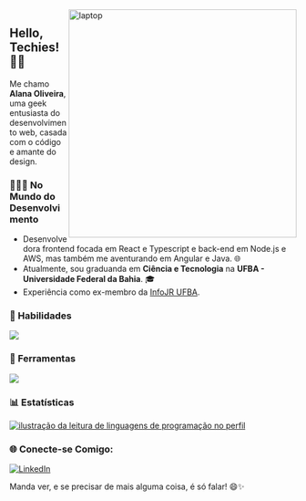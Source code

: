 <img src="https://gifdb.com/images/high/coding-animated-laptop-flow-stream-ja04010rm5o68zfk.webp" alt="laptop" min-width="400px" max-width="400px" width="400px" align="right">

## Hello, Techies! 🖖🏽

Me chamo **Alana Oliveira**, uma geek entusiasta do desenvolvimento web, casada com o código e amante do design.

### 👩🏾‍💻 No Mundo do Desenvolvimento

- Desenvolvedora frontend focada em React e Typescript e back-end em Node.js e AWS, mas também me aventurando em Angular e Java. 🌐
- Atualmente, sou graduanda em **Ciência e Tecnologia** na **UFBA - Universidade Federal da Bahia**. 🎓
- Experiência como ex-membro da <a href="https://www.infojr.com.br/">InfoJR UFBA</a>.

### 🚀  Habilidades

<p align="left">
  <a href="https://skillicons.dev">
    <img src="https://skillicons.dev/icons?i=html,css,js,react,ts,nextjs,vue,angular,java,tailwind" />
  </a>
</p>

### 🧰  Ferramentas

<p align="left">
  <a href="https://skillicons.dev">
    <img src="https://skillicons.dev/icons?i=vscode,figma,git,webflow" />
  </a>
</p>

### 📊 Estatísticas

<a href="https://github.com/alaninhaisnthere" title="ilustração do mapeamento de linguagens">
  <img align="center" src="https://github-readme-stats.vercel.app/api/top-langs/?username=alaninhaisnthere&theme=dracula&hide_langs_below=1" alt="ilustração da leitura de linguagens de programação no perfil"/>
</a>

### 🌐 Conecte-se Comigo:

<p align="left">
  <a href="https://www.linkedin.com/in/alanaoliveira71" title="LinkedIn">
  <img src="https://img.shields.io/badge/-Linkedin-0e76a8?style=flat-square&logo=Linkedin&logoColor=white&link=/" alt="LinkedIn"/></a>

Manda ver, e se precisar de mais alguma coisa, é só falar! 😄✨
